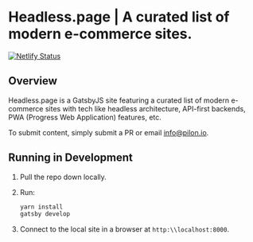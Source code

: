 Headless.page | A curated list of modern e-commerce sites.
====================
[![Netlify Status](https://api.netlify.com/api/v1/badges/7fe090e6-3907-47ac-b956-a38e1617bff9/deploy-status)](https://app.netlify.com/sites/headless-page/deploys)

## Overview

Headless.page is a GatsbyJS site featuring a curated list of modern e-commerce sites with tech like headless architecture, API-first backends, PWA (Progress Web Application) features, etc.

To submit content, simply submit a PR or email info@pilon.io.

## Running in Development

1. Pull the repo down locally.

2. Run:

    ```bash
    yarn install
    gatsby develop
    ```

3. Connect to the local site in a browser at `http:\\localhost:8000`.

